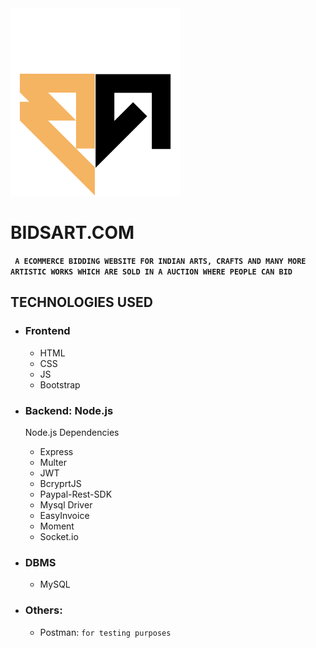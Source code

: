 
<img src="App/Frontend/images/LOGO.png" height="300"/>

# BIDSART.COM

**``` A ECOMMERCE BIDDING WEBSITE FOR INDIAN ARTS, CRAFTS AND MANY MORE ARTISTIC WORKS WHICH ARE SOLD IN A AUCTION WHERE PEOPLE CAN BID```**

## TECHNOLOGIES USED

* ### Frontend
  * HTML
  * CSS
  * JS
  * Bootstrap

* ### Backend: Node.js
  Node.js
  Dependencies
  * Express
  * Multer
  * JWT
  * BcryprtJS
  * Paypal-Rest-SDK
  * Mysql Driver
  * EasyInvoice
  * Moment
  * Socket.io
  
* ### DBMS
  * MySQL 

* ### Others:
  * Postman: 
    ``` for testing purposes ```
